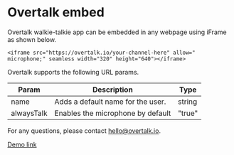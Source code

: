 # Overtalk embed
Overtalk walkie-talkie app can be embedded in any webpage using iFrame as shown below.

```
<iframe src="https://overtalk.io/your-channel-here" allow=" microphone;" seamless width="320" height="640"></iframe>
```

Overtalk supports the following URL params.

| Param      | Description                       | Type   |
|------------|-----------------------------------|--------|
| name       | Adds a default name for the user. | string |
| alwaysTalk | Enables the microphone by default | "true" |

For any questions, please contact hello@overtalk.io.

[Demo link](https://vasanthv.github.io/overtalk-embed/)
